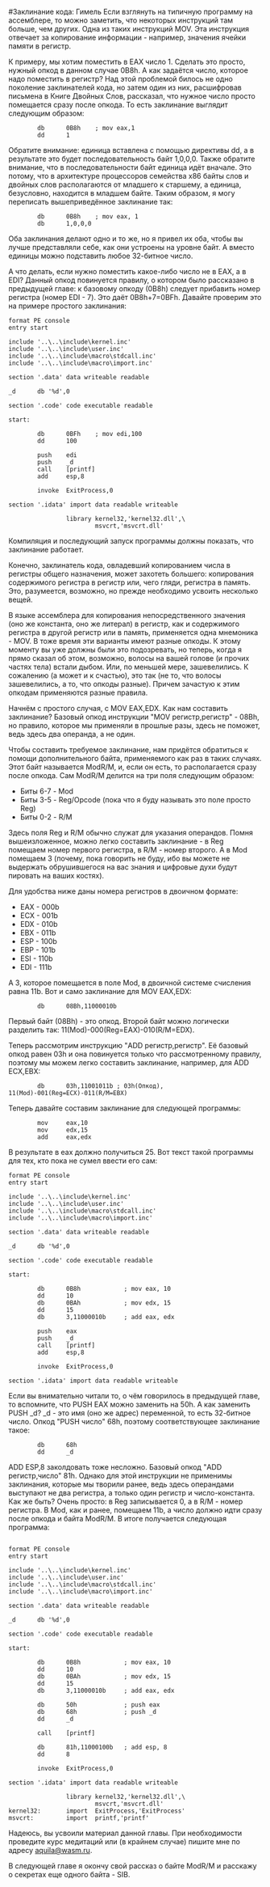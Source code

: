 #Заклинание кода: Гимель
Если взглянуть на типичную программу на ассемблере, то можно заметить, что некоторых инструкций там больше, чем других. Одна из таких инструкций MOV. Эта инструкция отвечает за копирование информации - например, значения ячейки памяти в регистр.

К примеру, мы хотим поместить в EAX число 1. Сделать это просто, нужный опкод в данном случае 0B8h. А как задаётся число, которое надо поместить в регистр? Над этой проблемой билось не одно поколение заклинателей кода, но затем один из них, расшифровав письмена в Книге Двойных Слов, рассказал, что нужное число просто помещается сразу после опкода. То есть заклинание выглядит следующим образом:
```assembly
        db      0B8h    ; mov eax,1
        dd      1
```

Обратите внимание: единица вставлена с помощью директивы dd, а в результате это будет последовательность байт 1,0,0,0. Также обратите внимание, что в последовательности байт единица идёт вначале. Это потому, что в архитектуре процессоров семейства x86 байты слов и двойных слов располагаются от младшего к старшему, а единица, безусловно, находится в младшем байте. Таким образом, я могу переписать вышеприведённое заклинание так:

```assembly
        db      0B8h    ; mov eax, 1
        db      1,0,0,0
```

Оба заклинания делают одно и то же, но я привел их оба, чтобы вы лучше представляли себе, как они устроены на уровне байт. А вместо единицы можно подставить любое 32-битное число.

А что делать, если нужно поместить какое-либо число не в EAX, а в EDI? Данный опкод повинуется правилу, о котором было рассказано в предыдущей главе: к базовому опкоду (0B8h) следует прибавить номер регистра (номер EDI - 7). Это даёт 0B8h+7=0BFh. Давайте проверим это на примере простого заклинания:

```assembly
format PE console
entry start
 
include '..\..\include\kernel.inc'
include '..\..\include\user.inc'
include '..\..\include\macro\stdcall.inc'
include '..\..\include\macro\import.inc'
 
section '.data' data writeable readable
 
_d      db '%d',0
 
section '.code' code executable readable
 
start:
 
        db      0BFh    ; mov edi,100
        dd      100
 
        push    edi
        push    _d
        call    [printf]
        add     esp,8
 
        invoke  ExitProcess,0
 
section '.idata' import data readable writeable
 
                library kernel32,'kernel32.dll',\
                        msvcrt,'msvcrt.dll'
```

Компиляция и последующий запуск программы должны показать, что заклинание работает.

Конечно, заклинатель кода, овладевший копированием числа в регистры общего назначения, может захотеть большего: копирования содержимого регистра в регистр или, чего гляди, регистра в память. Это, разумеется, возможно, но прежде необходимо усвоить несколько вещей.

В языке ассемблера для копирования непосредственного значения (оно же константа, оно же литерал) в регистр, как и содержимого регистра в другой регистр или в память, применяется одна мнемоника - MOV. В тоже время эти варианты имеют разные опкоды. К этому моменту вы уже должны были это подозревать, но теперь, когда я прямо сказал об этом, возможно, волосы на вашей голове (и прочих частях тела) встали дыбом. Или, по меньшей мере, зашевелились. К сожалению (а может и к счастью), это так (не то, что волосы зашевелились, а то, что опкоды разные). Причем зачастую к этим опкодам применяются разные правила.

Начнём с простого случая, с MOV EAX,EDX. Как нам составить заклинание? Базовый опкод инструкции "MOV регистр,регистр" - 08Bh, но правило, которое мы применяли в прошлые разы, здесь не поможет, ведь здесь два операнда, а не один.

Чтобы составить требуемое заклинание, нам придётся обратиться к помощи дополнительного байта, применяемого как раз в таких случаях. Этот байт называется ModR/M, и, если он есть, то располагается сразу после опкода. Сам ModR/M делится на три поля следующим образом:

- Биты 6-7 - Mod
- Биты 3-5 - Reg/Opcode (пока что я буду называть это поле просто Reg)
- Биты 0-2 - R/M

Здесь поля Reg и R/M обычно служат для указания операндов. Помня вышеизложенное, можно легко составить заклинание - в Reg помещаем номер первого регистра, в R/M - номер второго. А в Mod помещаем 3 (почему, пока говорить не буду, ибо вы можете не выдержать обрушившегося на вас знания и цифровые духи будут пировать на ваших костях).

Для удобства ниже даны номера регистров в двоичном формате:
- EAX - 000b
- ECX - 001b
- EDX - 010b
- EBX - 011b
- ESP - 100b
- EBP - 101b
- ESI - 110b
- EDI - 111b

А 3, которое помещается в поле Mod, в двоичной системе счисления равна 11b. Вот и само заклинание для MOV EAX,EDX:
```assembly
        db      08Bh,11000010b
```

Первый байт (08Bh) - это опкод. Второй байт можно логически разделить так: 11(Mod)-000(Reg=EAX)-010(R/M=EDX).

Теперь рассмотрим инструкцию "ADD регистр,регистр". Её базовый опкод равен 03h и она повинуется только что рассмотренному правилу, поэтому мы можем легко составить заклинание, например, для ADD ECX,EBX:
```assembly
        db      03h,11001011b ; 03h(Опкод), 11(Mod)-001(Reg=ECX)-011(R/M=EBX)
```

Теперь давайте составим заклинание для следующей программы:

```assembly
        mov     eax,10
        mov     edx,15
        add     eax,edx
```

В результате в eax должно получиться 25. Вот текст такой программы для тех, кто пока не сумел ввести его сам:
```assembly
format PE console
entry start
 
include '..\..\include\kernel.inc'
include '..\..\include\user.inc'
include '..\..\include\macro\stdcall.inc'
include '..\..\include\macro\import.inc'
 
section '.data' data writeable readable
 
_d      db '%d',0
 
section '.code' code executable readable
 
start:
 
        db      0B8h            ; mov eax, 10
        dd      10
        db      0BAh            ; mov edx, 15
        dd      15
        db      3,11000010b     ; add eax, edx
 
        push    eax
        push    _d
        call    [printf]
        add     esp,8
 
        invoke  ExitProcess,0
 
section '.idata' import data readable writeable
```

Если вы внимательно читали то, о чём говорилось в предыдущей главе, то вспомните, что PUSH EAX можно заменить на 50h. А как заменить PUSH _d? _d - это имя (оно же адрес) переменной, то есть 32-битное число. Опкод "PUSH число" 68h, поэтому соответствующее заклинание такое:

```assembly
        db      68h
        dd      _d
```

ADD ESP,8 заколдовать тоже несложно. Базовый опкод "ADD регистр,число" 81h. Однако для этой инструкции не применимы заклинания, которые мы творили ранее, ведь здесь операндами выступают не два регистра, а только один регистр и число-константа. Как же быть? Очень просто: в Reg записывается 0, а в R/M - номер регистра. В Mod, как и ранее, помещаем 11b, а число должно идти сразу после опкода и байта ModR/M. В итоге получается следующая программа:

```assembly
 
format PE console
entry start
 
include '..\..\include\kernel.inc'
include '..\..\include\user.inc'
include '..\..\include\macro\stdcall.inc'
include '..\..\include\macro\import.inc'
 
section '.data' data writeable readable
 
_d      db '%d',0
 
section '.code' code executable readable
 
start:
 
        db      0B8h            ; mov eax, 10
        dd      10
        db      0BAh            ; mov edx, 15
        dd      15
        db      3,11000010b     ; add eax, edx
 
        db      50h             ; push eax
        db      68h             ; push _d
        dd      _d
 
        call    [printf]
 
        db      81h,11000100b   ; add esp, 8
        dd      8
 
        invoke  ExitProcess,0
 
section '.idata' import data readable writeable
 
                library kernel32,'kernel32.dll',\
                        msvcrt,'msvcrt.dll'
kernel32:       import  ExitProcess,'ExitProcess'
msvcrt:         import  printf,'printf'
```

Надеюсь, вы усвоили материал данной главы. При необходимости проведите курс медитаций или (в крайнем случае) пишите мне по адресу aquila@wasm.ru.

В следующей главе я окончу свой рассказ о байте ModR/M и расскажу о секретах еще одного байта - SIB. 

